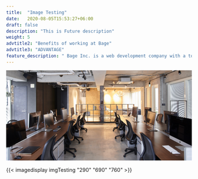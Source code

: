 ```yaml
---
title:  "Image Testing"
date:   2020-08-05T15:53:27+06:00
draft: false
description: "This is Future description"
weight: 5
advtitle2: "Benefits of working at Bage"
advtitle3: "ADVANTAGE"
feature_description: " Bage Inc. is a web development company with a total of 14 employees (as of October 2018). Here are some of our strengths in business and what sets us apart from other companies."
---
```


![Image not available](imgTesting.jpg "Title")

{{< imagedisplay imgTesting "290" "690" "760" >}}